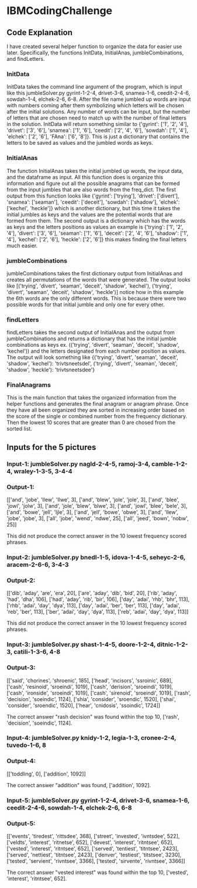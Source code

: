 # IBMCodingChallenge

## Code Explanation

I have created several helper function to organize the data for easier use later. Specifically, the functions
InitData, InitialAnas, jumbleCombinations, and findLetters. 

### InitData

InitData takes the command line argument of the program, which is input like this jumbleSolver.py gyrint-1-2-4,
drivet-3-6, snamea-1-6, ceedit-2-4-6, sowdah-1-4, elchek-2-6, 6-8. After the file name jumbled up words are input
with numbers coming after them symbolizing which letters will be chosen after the initial solutions. Any number
of words can be input, but the number of letters that are chosen need to match up with the number of final letters
in the solution. InitData will return something similar to {'gyrint': ['1', '2', '4'], 'drivet': ['3', '6'],
'snamea': ['1', '6'], 'ceedit': ['2', '4', '6'], 'sowdah': ['1', '4'], 'elchek': ['2', '6'], 'FAna': ['6', '8']}.
This is just a dictionary that contains the letters to be saved as values and the jumbled words as keys.


### InitialAnas

The function InitialAnas takes the initial jumbled up words, the input data, and the dataframe as input. All this
function does is organize this information and figure out all the possible anagrams that can be formed from the
input jumbles that are also words from the freq_dict. The first output from this function looks like
{'gyrint': ['trying'], 'drivet': ['divert'], 'snamea': ['seaman'], 'ceedit': ['deceit'],
'sowdah': ['shadow'], 'elchek': ['kechel', 'heckle']} which is another dictionary, but this time it takes the
initial jumbles as keys and the values are the potential words that are formed from them. The second output
is a dictionary which has the words as keys and the letters positions as values an example is
{'trying': ['1', '2', '4'], 'divert': ['3', '6'], 'seaman': ['1', '6'], 'deceit': ['2', '4', '6'],
'shadow': ['1', '4'], 'kechel': ['2', '6'], 'heckle': ['2', '6']} this makes finding the final letters much easier.

### jumbleCombinations

jumbleCombinations takes the first dictionary output from InitialAnas and creates all permutations of the words
that were generated. The output looks like [('trying', 'divert', 'seaman', 'deceit', 'shadow', 'kechel'),
('trying', 'divert', 'seaman', 'deceit', 'shadow', 'heckle')] notice how in this example the 6th words are the
only different words. This is because there were two possible words for that initial jumble and only one for
every other.

### findLetters

findLetters takes the second output of InitialAnas and the output from jumbleCombinations and returns a dictionary
that has the initial jumble combinations as keys ex. (('trying', 'divert', 'seaman', 'deceit', 'shadow', 'kechel'))
and the letters designated from each number position as values. The output will look something like
{('trying', 'divert', 'seaman', 'deceit', 'shadow', 'kechel'): 'trivtsneetsdel',
 ('trying', 'divert', 'seaman', 'deceit', 'shadow', 'heckle'): 'trivtsneetsdee'}

### FinalAnagrams

This is the main function that takes the organized information from the helper functions and generates the
final anagram or anagram phrase. Once they have all been organized they are sorted in increasing order based on
the score of the single or combined number from the frequency dictionary. Then the lowest 10 scores that are
greater than 0 are chosed from the sorted list.


## Inputs for the 5 pictures

### Input-1: jumbleSolver.py nagld-2-4-5, ramoj-3-4, camble-1-2-4, wraley-1-3-5, 3-4-4
 
### Output-1:
[['and', 'jobe', 'llew', 'llwe', 3], ['and', 'blew', 'jole', 'jole', 3], ['and', 'blee', 'jowl', 'jolw', 3],
 ['and', 'jole', 'blew', 'blwe', 3], ['and', 'jowl', 'blee', 'bele', 3], ['and', 'bowe', 'jell', 'ljle', 3],
 ['and', 'jell', 'bowe', 'obwe', 3], ['and', 'llew', 'jobe', 'jobe', 3], ['all', 'jobe', 'wend', 'ndwe', 25],
 ['all', 'jeed', 'bown', 'nobw', 25]]

This did not produce the correct answer in the 10 lowest frequency scored phrases.

### Input-2: jumbleSolver.py bnedl-1-5, idova-1-4-5, seheyc-2-6, aracem-2-6-6, 3-4-3

### Output-2:
[['dib', 'aday', 'are', 'era', 20], ['are', 'aday', 'dib', 'bid', 20], ['rib', 'aday', 'had', 'dha', 106],
 ['had', 'aday', 'rib', 'bir', 106], ['day', 'adai', 'rhb', 'bhr', 113], ['rhb', 'adai', 'day', 'dya', 113],
 ['day', 'adai', 'ber', 'ber', 113], ['day', 'adai', 'reb', 'ber', 113], ['ber', 'adai', 'day', 'dya', 113],
 ['reb', 'adai', 'day', 'dya', 113]]

This did not produce the correct answer in the 10 lowest frequency scored phrases.

### Input-3: jumbleSolver.py shast-1-4-5, doore-1-2-4, ditnic-1-2-3, catili-1-3-6, 4-8

### Output-3:
[['said', 'chorines', 'shroenic', 185], ['head', 'incisors', 'ssroinic', 689],
 ['cash', 'resinoid', 'sroeindi', 1019], ['cash', 'derision', 'sroeindi', 1019],
 ['cash', 'ironside', 'sroeindi', 1019], ['cash', 'sirenoid', 'sroeindi', 1019],
 ['rash', 'decision', 'soeindic', 1124], ['shia', 'consider', 'sroendic', 1520],
 ['shai', 'consider', 'sroendic', 1520], ['hear', 'cnidosis', 'ssoindic', 1724]]

The correct answer "rash decision" was found within the top 10, ['rash', 'decision', 'soeindic', 1124].

### Input-4: jumbleSolver.py knidy-1-2, legia-1-3, cronee-2-4, tuvedo-1-6, 8

### Output-4:
[['toddling', 0], ['addition', 1092]]

The correct answer "addition" was found, ['addition', 1092].

### Input-5: jumbleSolver.py gyrint-1-2-4, drivet-3-6, snamea-1-6, ceedit-2-4-6, sowdah-1-4, elchek-2-6, 6-8

### Output-5:

[['events', 'tiredest', 'rittsdee', 368], ['street', 'invested', 'ivntsdee', 522],
 ['veldts', 'interest', 'ritnetse', 652], ['devest', 'interest', 'ritntsee', 652],
 ['vested', 'interest', 'ritntsee', 652], ['served', 'tentiest', 'titntsee', 2423],
 ['served', 'nettiest', 'titntsee', 2423], ['denver', 'testiest', 'titstsee', 3230],
 ['tested', 'servient', 'rivntsee', 3366], ['tested', 'sirvente', 'rivntsee', 3366]]

The correct answer "vested interest" was found within the top 10, ['vested', 'interest', 'ritntsee', 652].
